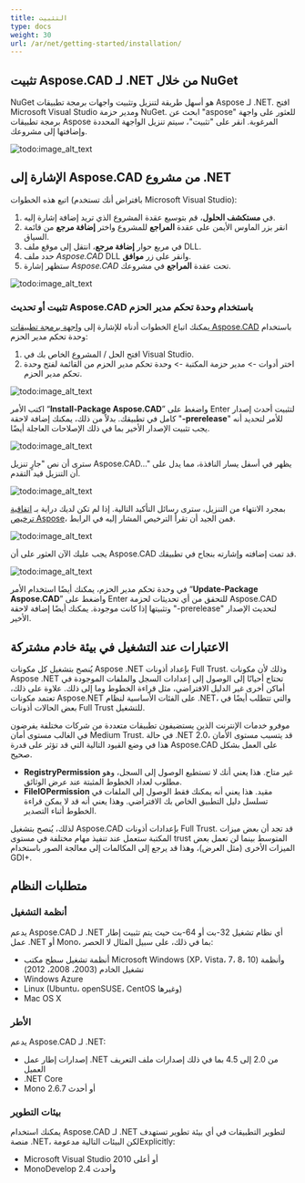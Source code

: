 ```yaml
---
title: التثبيت
type: docs
weight: 30
url: /ar/net/getting-started/installation/
---
```


## **تثبيت Aspose.CAD لـ .NET من خلال NuGet**

NuGet هو أسهل طريقة لتنزيل وتثبيت واجهات برمجة تطبيقات Aspose لـ .NET. افتح Microsoft Visual Studio ومدير حزمة NuGet. ابحث عن "aspose" للعثور على واجهة برمجة تطبيقات Aspose المرغوبة. انقر على "تثبيت"، سيتم تنزيل الواجهة المحددة وإضافتها إلى مشروعك.

![todo:image_alt_text](/cad/_assets/install/installation_1.png)

## **الإشارة إلى Aspose.CAD من مشروع .NET**

اتبع هذه الخطوات (بافتراض أنك تستخدم Microsoft Visual Studio):

1. في **مستكشف الحلول**، قم بتوسيع عقدة المشروع الذي تريد إضافة إشارة إليه.
1. انقر بزر الماوس الأيمن على عقدة **المراجع** للمشروع واختر **إضافة مرجع** من قائمة السياق.
1. في مربع حوار **إضافة مرجع**، انتقل إلى موقع ملف DLL.
1. حدد ملف *Aspose.CAD* DLL وانقر على زر **موافق**.
1. ستظهر إشارة *Aspose.CAD* تحت عقدة **المراجع** في مشروعك.

![todo:image_alt_text](/cad/_assets/install/installation_2.png)

### **تثبيت أو تحديث Aspose.CAD باستخدام وحدة تحكم مدير الحزم**

يمكنك اتباع الخطوات أدناه للإشارة إلى [واجهة برمجة تطبيقات Aspose.CAD](https://www.nuget.org/packages/Aspose.CAD/) باستخدام وحدة تحكم مدير الحزم:

1. افتح الحل / المشروع الخاص بك في Visual Studio.
1. اختر أدوات -> مدير حزمة المكتبة -> وحدة تحكم مدير الحزم من القائمة لفتح وحدة تحكم مدير الحزم.

![todo:image_alt_text](/cad/_assets/install/installation_3.png)

اكتب الأمر “**Install-Package Aspose.CAD**” واضغط على Enter لتثبيت أحدث إصدار كامل في تطبيقك. بدلاً من ذلك، يمكنك إضافة لاحقة "**-prerelease**" للأمر لتحديد أنه يجب تثبيت الإصدار الأخير بما في ذلك الإصلاحات العاجلة أيضًا.

![todo:image_alt_text](/cad/_assets/install/installation_4.png)

سترى أن نص "جارٍ تنزيل Aspose.CAD..." يظهر في أسفل يسار النافذة، مما يدل على أن التنزيل قيد التقدم.

![todo:image_alt_text](/cad/_assets/install/installation_5.png)

بمجرد الانتهاء من التنزيل، سترى رسائل التأكيد التالية. إذا لم تكن لديك دراية بـ [اتفاقية ترخيص Aspose](https://about.aspose.com/legal/eula)، فمن الجيد أن تقرأ الترخيص المشار إليه في الرابط.

![todo:image_alt_text](/cad/_assets/install/installation_6.png)

يجب عليك الآن العثور على أن Aspose.CAD قد تمت إضافته وإشارته بنجاح في تطبيقك.

![todo:image_alt_text](/cad/_assets/install/installation_7.png)

في وحدة تحكم مدير الحزم، يمكنك أيضًا استخدام الأمر “**Update-Package Aspose.CAD**” واضغط على Enter للتحقق من أي تحديثات لحزمة Aspose.CAD وتثبيتها إذا كانت موجودة. يمكنك أيضًا إضافة لاحقة "-prerelease" لتحديث الإصدار الأخير.

## **الاعتبارات عند التشغيل في بيئة خادم مشتركة**

يُنصح بتشغيل كل مكونات Aspose .NET بإعداد أذونات Full Trust. وذلك لأن مكونات Aspose .NET تحتاج أحيانًا إلى الوصول إلى إعدادات السجل والملفات الموجودة في أماكن أخرى غير الدليل الافتراضي، مثل قراءة الخطوط وما إلى ذلك. علاوة على ذلك، تعتمد مكونات Aspose.NET على الفئات الأساسية لنظام .NET، والتي تتطلب أيضًا في بعض الحالات أذونات Full Trust للتشغيل.

موفرو خدمات الإنترنت الذين يستضيفون تطبيقات متعددة من شركات مختلفة يفرضون في الغالب مستوى أمان Medium Trust. في حالة .NET 2.0، قد يتسبب مستوى الأمان هذا في وضع القيود التالية التي قد تؤثر على قدرة Aspose.CAD على العمل بشكل صحيح.

- **RegistryPermission** غير متاح. هذا يعني أنك لا تستطيع الوصول إلى السجل، وهو مطلوب لعداد الخطوط المثبتة عند عرض الوثائق.
- **FileIOPermission** مقيد. هذا يعني أنه يمكنك فقط الوصول إلى الملفات في تسلسل دليل التطبيق الخاص بك الافتراضي. وهذا يعني أنه قد لا يمكن قراءة الخطوط أثناء التصدير.

لذلك، يُنصح بتشغيل Aspose.CAD بإعدادات أذونات Full Trust. قد تجد أن بعض ميزات المكتبة ستعمل عند تنفيذ مهام مختلفة في مستوى trust المتوسط بينما لن تعمل بعض الميزات الأخرى (مثل العرض)، وهذا قد يرجع إلى المكالمات إلى معالجة الصور باستخدام GDI+.

## **متطلبات النظام**

### **أنظمة التشغيل**

يدعم Aspose.CAD لـ .NET أي نظام تشغيل 32-بت أو 64-بت حيث يتم تثبيت إطار عمل .NET أو Mono، بما في ذلك، على سبيل المثال لا الحصر:

- أنظمة تشغيل سطح مكتب Microsoft Windows (XP، Vista، 7، 8، 10) وأنظمة تشغيل الخادم (2003، 2008، 2012)
- Windows Azure
- Linux (Ubuntu، openSUSE، CentOS وغيرها)
- Mac OS X

### **الأطر**

يدعم Aspose.CAD لـ .NET:

- إصدارات إطار عمل .NET من 2.0 إلى 4.5 بما في ذلك إصدارات ملف التعريف العميل
- .NET Core
- Mono 2.6.7 أو أحدث

### **بيئات التطوير**

يمكنك استخدام Aspose.CAD لـ .NET لتطوير التطبيقات في أي بيئة تطوير تستهدف منصة .NET، لكن البيئات التالية مدعومةExplicitly:

- Microsoft Visual Studio 2010 أو أعلى
- MonoDevelop 2.4 وأحدث
